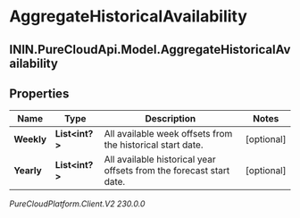 # AggregateHistoricalAvailability

## ININ.PureCloudApi.Model.AggregateHistoricalAvailability

## Properties

|Name | Type | Description | Notes|
|------------ | ------------- | ------------- | -------------|
| **Weekly** | **List&lt;int?&gt;** | All available week offsets from the historical start date. | [optional] |
| **Yearly** | **List&lt;int?&gt;** | All available historical year offsets from the forecast start date. | [optional] |



_PureCloudPlatform.Client.V2 230.0.0_
